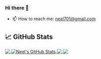 ### Hi there 👋

<!--
**Neel-G-png/Neel-G-png** is a ✨ _special_ ✨ repository because its `README.md` (this file) appears on your GitHub profile.

Here are some ideas to get you started:

- 🔭 I’m currently working on ...
- 🌱 I’m currently learning ...
- 👯 I’m looking to collaborate on ...
- 🤔 I’m looking for help with ...
- 💬 Ask me about ...

- 😄 Pronouns: ...
- ⚡ Fun fact: ...
-->
- 📫 How to reach me: neel701@gmail.com
## &#x1f4c8; GitHub Stats

<a href="https://github.com/Neel-G-png/Neel-G-png">
  <img align="center" src="https://github-readme-stats.vercel.app/api/top-langs/?username=Neel-G-png&hide=javascript,html,tex&title_color=ffffff&text_color=c9cacc&icon_color=2bbc8a&bg_color=1d1f21&langs_count=3" />
</a>
<a href="https://github.com/Neel-G-png/Neel-G-png">
  <img align="center" src="https://github-readme-stats.vercel.app/api?username=Neel-G-png&show_icons=true&line_height=27&count_private=true&title_color=ffffff&text_color=c9cacc&icon_color=2bbc8a&bg_color=1d1f21" alt="Neel's GitHub Stats" />
</a>

<a href="https://github.com/Neel-G-png/Canary-The-social-media-monitor">
  <img align="center" src="https://github-readme-stats.vercel.app/api/pin/?username=Neel-G-png&repo=Canary-The-social-media-monitor&title_color=ffffff&text_color=c9cacc&icon_color=2bbc8a&bg_color=1d1f21" />
</a>


<a href="https://github.com/Neel-G-png/AR-frame-gift">
  <img align="center" src="https://github-readme-stats.vercel.app/api/pin/?username=Neel-G-png&repo=AR-frame-gift&title_color=ffffff&text_color=c9cacc&icon_color=2bbc8a&bg_color=1d1f22" />
</a>
